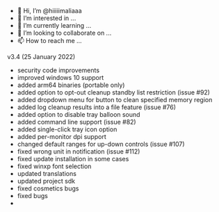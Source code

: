 - 👋 Hi, I’m @hiiiiimaliaaa
- 👀 I’m interested in ...
- 🌱 I’m currently learning ...
- 💞️ I’m looking to collaborate on ...
- 📫 How to reach me ...

<!---
hiiiiimaliaaa/hiiiiimaliaaa is a ✨ special ✨ repository because its `README.md` (this file) appears on your GitHub profile.
You can click the Preview link to take a look at your changes.
--->
v3.4 (25 January 2022)
- security code improvements
- improved windows 10 support
- added arm64 binaries (portable only)
- added option to opt-out cleanup standby list restriction (issue #92)
- added dropdown menu for button to clean specified memory region
- added log cleanup results into a file feature (issue #76)
- added option to disable tray balloon sound
- added command line support (issue #82)
- added single-click tray icon option
- added per-monitor dpi support
- changed default ranges for up-down controls (issue #107)
- fixed wrong unit in notification (issue #112)
- fixed update installation in some cases
- fixed winxp font selection
- updated translations
- updated project sdk
- fixed cosmetics bugs
- fixed bugs
- 
